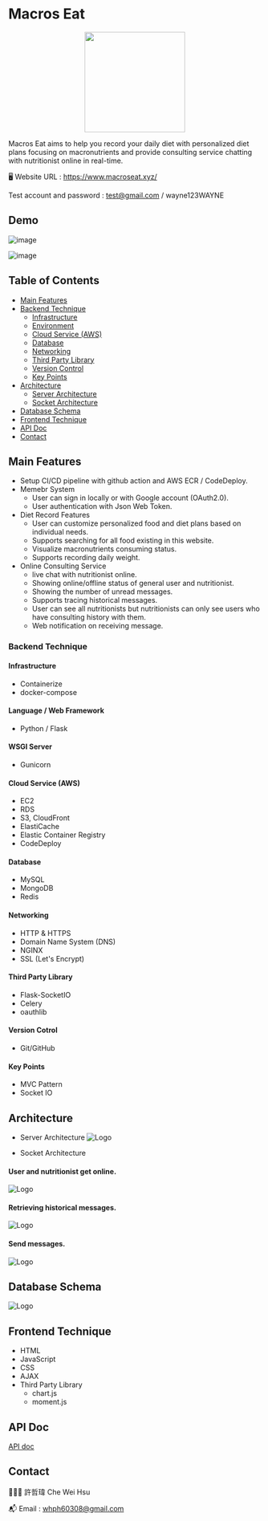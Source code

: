
# Macros Eat

<p align="center">
  <img width="200" src="https://d2fbjpv4bzz3d2.cloudfront.net/macroseat_logo.png">
</p>

Macros Eat aims to help you record your daily diet with personalized diet plans focusing on macronutrients and provide consulting service chatting with nutritionist online in real-time. 

🖥️ Website URL : https://www.macroseat.xyz/

Test account and password : test@gmail.com / wayne123WAYNE




## Demo

![image](demo/demo2_1.gif)

![image](demo/demo1_1.gif)




## Table of Contents

- [Main Features](#main-features)
- [Backend Technique](#backend-technique)
  - [Infrastructure](#infrastructure)
  - [Environment](#environment)
  - [Cloud Service (AWS)](#cloud-service-(AWS))
  - [Database](#database)
  - [Networking](networking)
  - [Third Party Library](#third-party-library)
  - [Version Control](#version-control)
  - [Key Points](#key-points)
- [Architecture](#Architecture)
  - [Server Architecture](#server-architecture)
  - [Socket Architecture](#socket-architecture)
- [Database Schema](#database-schema)
- [Frontend Technique](#frontend-technique)
- [API Doc](#api-doc)
- [Contact](#contact)


## Main Features

- Setup CI/CD pipeline with github action and AWS ECR / CodeDeploy.
- Memebr System 
  - User can sign in locally or with Google account (OAuth2.0).
  - User authentication with Json Web Token. 
- Diet Record Features
  - User can customize personalized food and diet plans based on individual needs.
  - Supports searching for all food existing in this website.
  - Visualize macronutrients consuming status.
  - Supports recording daily weight.
- Online Consulting Service 
  - live chat with nutritionist online.
  - Showing online/offline status of general user and nutritionist.
  - Showing the number of unread messages. 
  - Supports tracing historical messages.
  - User can see all nutritionists but nutritionists can only see users who have consulting history with them.
  - Web notification on receiving message.
### Backend Technique

#### Infrastructure
- Containerize 
- docker-compose 

#### Language / Web Framework
- Python / Flask

#### WSGI Server
- Gunicorn

#### Cloud Service (AWS)
- EC2
- RDS
- S3, CloudFront
- ElastiCache
- Elastic Container Registry
- CodeDeploy

#### Database
- MySQL
- MongoDB
- Redis

#### Networking
- HTTP & HTTPS
- Domain Name System (DNS)
- NGINX
- SSL (Let's Encrypt)

#### Third Party Library
- Flask-SocketIO
- Celery
- oauthlib

#### Version Cotrol
- Git/GitHub

#### Key Points
- MVC Pattern
- Socket IO





## Architecture

- Server Architecture
![Logo](https://d2fbjpv4bzz3d2.cloudfront.net/server_archi.png)

- Socket Architecture

#### User and nutritionist get online.
![Logo](https://d2fbjpv4bzz3d2.cloudfront.net/socket.drawio.png)

#### Retrieving historical messages.
![Logo](https://d2fbjpv4bzz3d2.cloudfront.net/socket2.drawio.png)

#### Send messages.
![Logo](https://d2fbjpv4bzz3d2.cloudfront.net/socket3.drawio.png)




## Database Schema
![Logo](https://d2fbjpv4bzz3d2.cloudfront.net/database.png)
## Frontend Technique

- HTML
- JavaScript
- CSS
- AJAX
- Third Party Library
  - chart.js 
  - moment.js 
## API Doc

[API doc](https://app.swaggerhub.com/apis/mrwayne/macros-eat/1.0.0-oas3)
## Contact

👨🏻‍💻 許哲瑋 Che Wei Hsu 

📬 Email : whph60308@gmail.com
